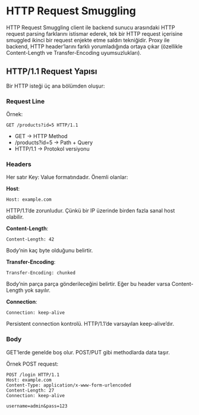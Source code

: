 #  HTTP Request Smuggling
HTTP Request Smuggling client ile backend sunucu arasındaki HTTP request parsing farklarını istismar ederek, tek bir HTTP request içerisine smuggled ikinci bir request enjekte etme saldırı tekniğidir. Proxy ile backend, HTTP header’larını farklı yorumladığında ortaya çıkar (özellikle Content-Length ve Transfer-Encoding uyumsuzlukları).

## HTTP/1.1 Request Yapısı
Bir HTTP isteği üç ana bölümden oluşur:

### Request Line
Örnek:
```
GET /products?id=5 HTTP/1.1
```

- GET → HTTP Method
- /products?id=5 → Path + Query
- HTTP/1.1 → Protokol versiyonu

### Headers
Her satır Key: Value formatındadır.
Önemli olanlar:

**Host**:
```
Host: example.com
```

HTTP/1.1’de zorunludur. Çünkü bir IP üzerinde birden fazla sanal host olabilir.

**Content-Length**:
```
Content-Length: 42
```

Body’nin kaç byte olduğunu belirtir.

**Transfer-Encoding**:
```
Transfer-Encoding: chunked
```

Body’nin parça parça gönderileceğini belirtir. Eğer bu header varsa Content-Length yok sayılır.

**Connection**:
```
Connection: keep-alive
```

Persistent connection kontrolü. HTTP/1.1’de varsayılan keep-alive’dır.

### Body
GET’lerde genelde boş olur. POST/PUT gibi methodlarda data taşır.

Örnek POST request:
```
POST /login HTTP/1.1
Host: example.com
Content-Type: application/x-www-form-urlencoded
Content-Length: 27
Connection: keep-alive

username=admin&pass=123
```
